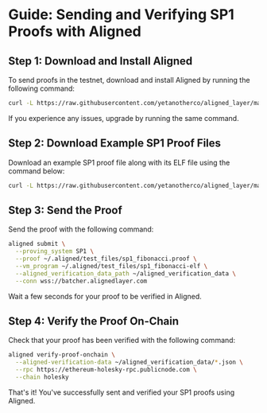 # Guide: Sending and Verifying SP1 Proofs with Aligned

## Step 1: Download and Install Aligned

To send proofs in the testnet, download and install Aligned by running the following command:

```bash
curl -L https://raw.githubusercontent.com/yetanotherco/aligned_layer/main/batcher/aligned/install_aligned.sh | bash
```

If you experience any issues, upgrade by running the same command.

## Step 2: Download Example SP1 Proof Files

Download an example SP1 proof file along with its ELF file using the command below:

```bash
curl -L https://raw.githubusercontent.com/yetanotherco/aligned_layer/main/batcher/aligned/get_proof_test_files.sh | bash
```

## Step 3: Send the Proof

Send the proof with the following command:

```bash
aligned submit \
  --proving_system SP1 \
  --proof ~/.aligned/test_files/sp1_fibonacci.proof \
  --vm_program ~/.aligned/test_files/sp1_fibonacci-elf \
  --aligned_verification_data_path ~/aligned_verification_data \
  --conn wss://batcher.alignedlayer.com
```

Wait a few seconds for your proof to be verified in Aligned.

## Step 4: Verify the Proof On-Chain

Check that your proof has been verified with the following command:

```bash
aligned verify-proof-onchain \
  --aligned-verification-data ~/aligned_verification_data/*.json \
  --rpc https://ethereum-holesky-rpc.publicnode.com \
  --chain holesky
```

That's it! You've successfully sent and verified your SP1 proofs using Aligned.
